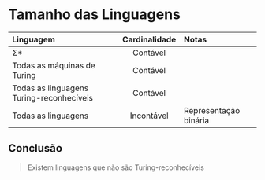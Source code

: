 # Tamanho das Linguagens

| Linguagem                                | Cardinalidade | Notas                 |
| :--------------------------------------- | :-----------: | :-------------------- |
| Σ\*                                      |   Contável    |                       |
| Todas as máquinas de Turing              |   Contável    |                       |
| Todas as linguagens Turing-reconhecíveis |   Contável    |                       |
| Todas as linguagens                      |  Incontável   | Representação binária |

## Conclusão

> Existem linguagens que não são Turing-reconhecíveis
